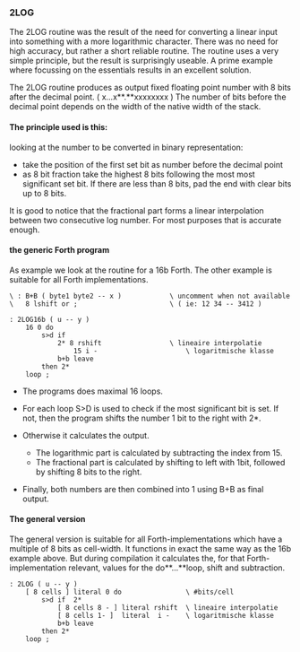 ### 2LOG

The 2LOG routine was the result of the need for converting a linear input into something with a more logarithmic character. There was no need for high accuracy, but rather a short reliable routine.
The routine uses a very simple principle, but the result is surprisingly useable. A prime example where focussing on the essentials results in an excellent solution.

The 2LOG routine produces as output fixed floating point number with 8 bits after the decimal point. ( x...x**.**xxxxxxxx ) The number of bits before the decimal point depends on the width of the native width of the stack.

#### The principle used is this:

looking at the number to be converted in binary representation:
- take the position of the first set bit as number before the decimal point
- as 8 bit fraction take the highest 8 bits following the most most significant set bit. If there are less than 8 bits, pad the end with clear bits up to 8 bits.

It is good to notice that the fractional part forms a linear interpolation between two consecutive log number. For most purposes that is accurate enough.

#### the generic Forth program

As example we look at the routine for a 16b Forth. The other example is suitable for all Forth implementations.

```
\ : B+B ( byte1 byte2 -- x )			\ uncomment when not available
\	8 lshift or ; 						\ ( ie: 12 34 -- 3412 )

: 2LOG16b ( u -- y )
    16 0 do
    	s>d if
    		2* 8 rshift 				\ lineaire interpolatie
        		15 i -   					\ logaritmische klasse
            b+b leave
        then 2*
    loop ;
```

- The programs does maximal 16 loops.
- For each loop S>D is used to check if the most significant bit is set. If not, then the program shifts the number 1 bit to the right with 2*.
- Otherwise it calculates the output.
	- The logarithmic part is calculated by subtracting the index from 15.
	- The fractional part is calculated by shifting to left with 1bit, followed by shifting 8 bits to the right.

- Finally, both numbers are then combined into 1 using B+B as final output.

#### The general version

The general version is suitable for all Forth-implementations which have a multiple of 8 bits as cell-width. It functions in exact the same way as the 16b example above. But during compilation it calculates the, for that Forth-implementation relevant, values for the do**...**loop, shift and subtraction.

```
: 2LOG ( u -- y )
    [ 8 cells ] literal 0 do  				\ #bits/cell
    	s>d if  2*
            [ 8 cells 8 - ] literal rshift  \ lineaire interpolatie
            [ 8 cells 1- ]  literal  i -    \ logaritmische klasse
            b+b leave
        then 2*
    loop ;
```








